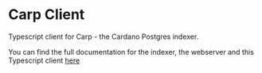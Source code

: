 # Carp Client

Typescript client for Carp - the Cardano Postgres indexer.

You can find the full documentation for the indexer, the webserver and this Typescript client [here](https://dcspark.github.io/carp/docs/intro/)
